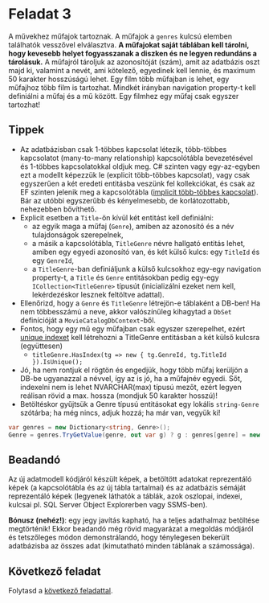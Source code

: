 # Feladat 3

A művekhez műfajok tartoznak. A műfajok a `genres` kulcsú elemben találhatók vesszővel elválasztva. **A műfajokat saját táblában kell tárolni, hogy kevesebb helyet fogyasszanak a diszken és ne legyen redundáns a tárolásuk.** A műfajról tároljuk az azonosítóját (szám), amit az adatbázis oszt majd ki, valamint a nevét, ami kötelező, egyedinek kell lennie, és maximum 50 karakter hosszúságú lehet. Egy film több műfajban is lehet, egy műfajhoz több film is tartozhat. Mindkét irányban navigation property-t kell definiálni a műfaj és a mű között. Egy filmhez egy műfaj csak egyszer tartozhat!

## Tippek

- Az adatbázisban csak 1-többes kapcsolat létezik, több-többes kapcsolatot (many-to-many relationship) kapcsolótábla bevezetésével és 1-többes kapcsolatokkal oldjuk meg. C# szinten vagy egy-az-egyben ezt a modellt képezzük le (explicit több-többes kapcsolat), vagy csak egyszerűen a két eredeti entitásba veszünk fel kollekciókat, és csak az EF szinten jelenik meg a kapcsolótábla ([implicit több-többes kapcsolat](https://learn.microsoft.com/en-us/ef/core/modeling/relationships?tabs=fluent-api%2Cfluent-api-simple-key%2Csimple-key#many-to-many)). Bár az utóbbi egyszerűbb és kényelmesebb, de korlátozottabb, nehezebben bővíthető. 
- Explicit esetben a `Title`-ön kívül két entitást kell definiálni:
  - az egyik maga a műfaj (`Genre`), amiben az azonosító és a név tulajdonságok szerepelnek, 
  - a másik a kapcsolótábla, `TitleGenre` névre hallgató entitás lehet, amiben egy egyedi azonosító van, és két külső kulcs: egy `TitleId` és egy  `GenreId`,
  - a `TitleGenre`-ban definiáljunk a külső kulcsokhoz egy-egy navigation property-t, a `Title` és `Genre` entitásokban pedig egy-egy `ICollection<TitleGenre>` típusút (inicializálni ezeket nem kell, lekérdezéskor lesznek feltöltve adattal).
- Ellenőrizd, hogy a `Genre` és `TitleGenre` létrejön-e táblaként a DB-ben! Ha nem többesszámú a neve, akkor valószínűleg kihagytad a `DbSet` definícióját a `MovieCatalogDbContext`-ből.
- Fontos, hogy egy mű egy műfajban csak egyszer szerepelhet, ezért [unique indexet](https://learn.microsoft.com/en-us/ef/core/modeling/indexes?tabs=fluent-api) kell létrehozni a TitleGenre entitásban a két külső kulcsra (együttesen)
  - `titleGenre.HasIndex(tg => new { tg.GenreId, tg.TitleId }).IsUnique();`
- Jó, ha nem rontjuk el rögtön és engedjük, hogy több műfaj kerüljön a DB-be ugyanazzal a névvel, így az is jó, ha a műfajnév egyedi. Sőt, indexelni nem is lehet NVARCHAR(max) típusú mezőt, ezért legyen reálisan rövid a max. hossza (mondjuk 50 karakter hosszú)!
- Betöltéskor gyűjtsük a Genre típusú entitásokat egy lokális `string-Genre` szótárba; ha még nincs, adjuk hozzá; ha már van, vegyük ki!
``` C#
var genres = new Dictionary<string, Genre>();
Genre = genres.TryGetValue(genre, out var g) ? g : genres[genre] = new() { Name = genre }
```

## Beadandó

Az új adatmodell kódjáról készült képek, a betöltött adatokat reprezentáló képek (a kapcsolótábla és az új tábla tartalmai) és az adatbázis sémáját reprezentáló képek (legyenek láthatók a táblák, azok oszlopai, indexei, kulcsai pl. SQL Server Object Explorerben vagy SSMS-ben).

**Bónusz (nehéz!)**: egy jegy javítás kapható, ha a teljes adathalmaz betöltése megtörténik! Ekkor beadandó még rövid magyarázat a megoldás módjáról és tetszőleges módon demonstrálandó, hogy ténylegesen bekerült adatbázisba az összes adat (kimutatható minden táblának a számossága).

## Következő feladat

Folytasd a [következő feladattal](Feladat-4.md).

